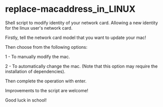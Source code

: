 # replace-macaddress_in_LINUX
Shell script to modify identity of your network card. Allowing a new identity for the linux user's network card.


Firstly, tell the network card model that you want to update your mac!


Then choose from the following options:

1 - To manually modify the mac.

2 - To automatically change the mac. (Note that this option may require the installation of dependencies).


Then complete the operation with enter.

Improvements to the script are welcome!

Good luck in school!
